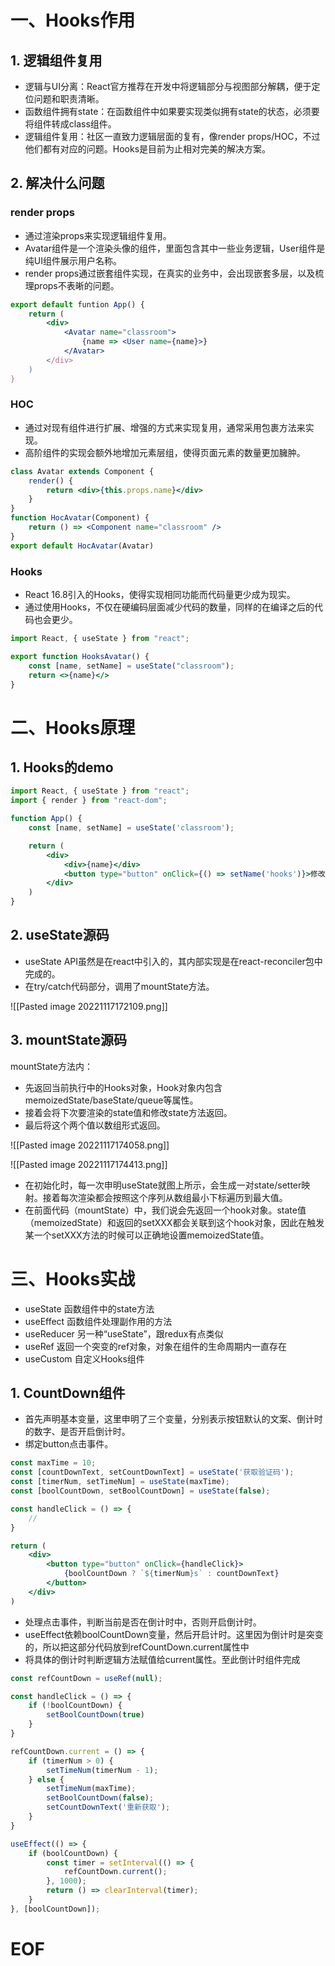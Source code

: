 # 一、Hooks作用

## 1. 逻辑组件复用

- 逻辑与UI分离：React官方推荐在开发中将逻辑部分与视图部分解耦，便于定位问题和职责清晰。
- 函数组件拥有state：在函数组件中如果要实现类似拥有state的状态，必须要将组件转成class组件。
- 逻辑组件复用：社区一直致力逻辑层面的复有，像render props/HOC，不过他们都有对应的问题。Hooks是目前为止相对完美的解决方案。

## 2. 解决什么问题

### render props

- 通过渲染props来实现逻辑组件复用。
- Avatar组件是一个渲染头像的组件，里面包含其中一些业务逻辑，User组件是纯UI组件展示用户名称。
- render props通过嵌套组件实现，在真实的业务中，会出现嵌套多层，以及梳理props不表晰的问题。

```jsx
export default funtion App() {
	return (
		<div>
			<Avatar name="classroom">
				{name => <User name={name}>}
			</Avatar>
		</div>
	)
}
```

### HOC

- 通过对现有组件进行扩展、增强的方式来实现复用，通常采用包裹方法来实现。
- 高阶组件的实现会额外地增加元素层组，使得页面元素的数量更加臃肿。

```jsx
class Avatar extends Component {
	render() {
		return <div>{this.props.name}</div>
	}
}
function HocAvatar(Component) {
	return () => <Component name="classroom" />
}
export default HocAvatar(Avatar)
```


### Hooks

- React 16.8引入的Hooks，使得实现相同功能而代码量更少成为现实。
- 通过使用Hooks，不仅在硬编码层面减少代码的数量，同样的在编译之后的代码也会更少。

```jsx
import React, { useState } from "react";

export function HooksAvatar() {
	const [name, setName] = useState("classroom");
	return <>{name}</>
}
```


# 二、Hooks原理

## 1. Hooks的demo

```jsx
import React, { useState } from "react";
import { render } from "react-dom";

function App() {
	const [name, setName] = useState('classroom');

	return (
		<div>
			<div>{name}</div>
			<button type="button" onClick={() => setName('hooks')}>修改</button>
		</div>
	)
}
```


## 2. useState源码

- useState API虽然是在react中引入的，其内部实现是在react-reconciler包中完成的。
- 在try/catch代码部分，调用了mountState方法。

![[Pasted image 20221117172109.png]]

## 3. mountState源码

mountState方法内：
- 先返回当前执行中的Hooks对象，Hook对象内包含memoizedState/baseState/queue等属性。
- 接着会将下次要渲染的state值和修改state方法返回。
- 最后将这个两个值以数组形式返回。

![[Pasted image 20221117174058.png]]


![[Pasted image 20221117174413.png]]

- 在初始化时，每一次申明useState就图上所示，会生成一对state/setter映射。接着每次渲染都会按照这个序列从数组最小下标遍历到最大值。
- 在前面代码（mountState）中，我们说会先返回一个hook对象。state值（memoizedState）和返回的setXXX都会关联到这个hook对象，因此在触发某一个setXXX方法的时候可以正确地设置memoizedState值。


# 三、Hooks实战

- useState  函数组件中的state方法
- useEffect  函数组件处理副作用的方法
- useReducer 另一种“useState”，跟redux有点类似
- useRef  返回一个突变的ref对象，对象在组件的生命周期内一直存在
- useCustom  自定义Hooks组件


## 1. CountDown组件

- 首先声明基本变量，这里申明了三个变量，分别表示按钮默认的文案、倒计时的数字、是否开启倒计时。
- 绑定button点击事件。

```jsx
const maxTime = 10;
const [countDownText, setCountDownText] = useState('获取验证码');
const [timerNum, setTimeNum] = useState(maxTime);
const [boolCountDown, setBoolCountDown] = useState(false);

const handleClick = () => {
	//
}

return (
	<div>
		<button type="button" onClick={handleClick}>
			{boolCountDown ? `${timerNum}s` : countDownText}
		</button>
	</div>
)
```

- 处理点击事件，判断当前是否在倒计时中，否则开启倒计时。
- useEffect依赖boolCountDown变量，然后开启计时。这里因为倒计时是突变的，所以把这部分代码放到refCountDown.current属性中
- 将具体的倒计时判断逻辑方法赋值给current属性。至此倒计时组件完成

```jsx
const refCountDown = useRef(null);

const handleClick = () => {
	if (!boolCountDown) {
		setBoolCountDown(true)
	}
}

refCountDown.current = () => {
	if (timerNum > 0) {
		setTimeNum(timerNum - 1);
	} else {
		setTimeNum(maxTime);
		setBoolCountDown(false);
		setCountDownText('重新获取');
	}
}

useEffect(() => {
	if (boolCountDown) {
		const timer = setInterval(() => {
			refCountDown.current();
		}, 1000);
		return () => clearInterval(timer);
	}
}, [boolCountDown]);
```





# EOF
